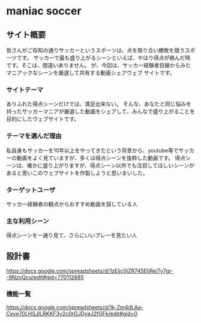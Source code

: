 # maniac soccer

## サイト概要
皆さんがご存知の通りサッカーというスポーツは、点を取り合い勝敗を競うスポーツです。
サッカーで最も盛り上がるシーンといえば、やはり得点が絡んだ時です。そこは、間違いありません。
が、今回は、サッカー経験者目線からみたマニアックなシーンを厳選して共有する動画シェアウェブ
サイトです。

### サイトテーマ
ありふれた得点シーンだけでは、満足出来ない。
そんな、あなたと同じ悩みを持ったサッカーマニアが厳選した動画をシェアして、みんなで盛り上がることを
目的にしたウェブサイトです。

### テーマを選んだ理由
私自身もサッカーを10年以上をやってきたという背景から、youtube等でサッカーの動画をよく見ていますが、多くは得点シーンを抜粋した動画です。
得点シーンは、確かに盛り上がりますが、得点シーン以外でも注目してほしいシーンがあると思いこのウェブサイトを作製しようと思いまいした。

### ターゲットユーザ
サッカー経験者の観点からおすすめ動画を探している人

### 主な利用シーン
得点シーンを一通り見て、さらにいいプレーを見たい人

## 設計書
https://docs.google.com/spreadsheets/d/1zEjjc0jZR745EIjRei7y7gr--9NzvQcu/edit#gid=770112885


### 機能一覧
https://docs.google.com/spreadsheets/d/1k-Zm4dLAa-Cxve70LHSJlLRKKF3y2c0rGJDyaJ2fGFk/edit#gid=0